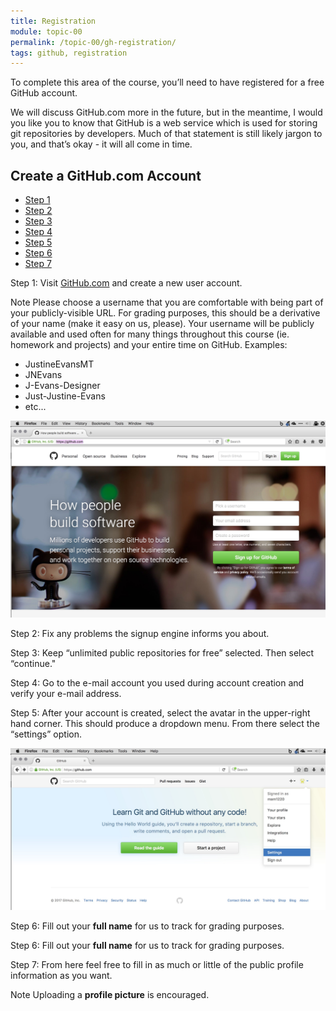 ```yaml
---
title: Registration
module: topic-00
permalink: /topic-00/gh-registration/
tags: github, registration
---
```


<div class="divider-heading"></div>

To complete this area of the course, you’ll need to have registered for a free GitHub account.

We will discuss GitHub.com more in the future, but in the meantime, I would you like you to know that GitHub is a web service which is used for storing git repositories by developers. Much of that statement is still likely jargon to you, and that’s okay - it will all come in time.


## Create a GitHub.com Account
<ul class="nav nav-tabs">
  <li class="active"><a href="#step1" data-toggle="tab">Step 1</a></li>
  <li><a href="#step2" data-toggle="tab">Step 2</a></li>
  <li><a href="#step3" data-toggle="tab">Step 3</a></li>
  <li><a href="#step4" data-toggle="tab">Step 4</a></li>
  <li><a href="#step5" data-toggle="tab">Step 5</a></li>
  <li><a href="#step6" data-toggle="tab">Step 6</a></li>
  <li><a href="#step7" data-toggle="tab">Step 7</a></li>
</ul>
<div id="myTabContent" class="tab-content">
  <div class="tab-pane fade active in" id="step1">
    <p>Step 1: Visit <a href="https://github.com/" target="_blank">GitHub.com</a> and create a new user account.</p>
    <p><span class="label label-info">Note</span> Please choose a username that you are comfortable with being part of your publicly-visible URL. For grading purposes, this should be a derivative of your name (make it easy on us, please). Your username will be publicly available and used often for many things throughout this course (ie. homework and projects) and your entire time on GitHub. Examples:
      <ul>
        <li>JustineEvansMT</li>
        <li>JNEvans</li>
        <li>J-Evans-Designer</li>
        <li>Just-Justine-Evans</li>
        <li>etc...</li>
      </ul>
      <img src="../img/gh-signup.jpg" alt="GitHub sign-up page" />
    </p>
  </div>
  <div class="tab-pane fade" id="step2">
    <p>Step 2: Fix any problems the signup engine informs you about.</p>
  </div>
  <div class="tab-pane fade" id="step3">
    <p>Step 3: Keep “unlimited public repositories for free” selected. Then select “continue."</p>
  </div>
  <div class="tab-pane fade" id="step4">
    <p>Step 4: Go to the e-mail account you used during account creation and verify your e-mail address.</p>
  </div>
  <div class="tab-pane fade" id="step5">
    <p>Step 5: After your account is created, select the avatar in the upper-right hand corner. This should produce a dropdown menu. From there select the “settings” option.</p>
    <img src="../img/gh-settings.jpg" alt="GitHub profile set-up" />
  </div>
  <div class="tab-pane fade" id="step6">
    <p>Step 6: Fill out your <b>full name</b> for us to track for grading purposes.</p>
  </div>
  <div class="tab-pane fade" id="step6">
    <p>Step 6: Fill out your <b>full name</b> for us to track for grading purposes.</p>
  </div>
  <div class="tab-pane fade" id="step7">
    <p>Step 7: From here feel free to fill in as much or little of the public profile information as you want.</p>
    <p><span class="label label-info">Note</span> Uploading a <b>profile picture</b> is encouraged.</p>
  </div>
</div>
